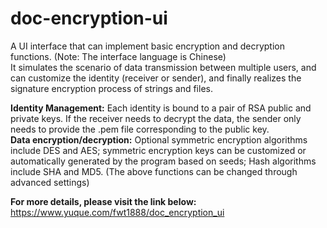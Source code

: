 # doc-encryption-ui
A UI interface that can implement basic encryption and decryption functions. (Note: The interface language is Chinese)<br>
It simulates the scenario of data transmission between multiple users, and can customize the identity (receiver or sender), and finally realizes the signature encryption process of strings and files.<br>

**Identity Management:** Each identity is bound to a pair of RSA public and private keys. If the receiver needs to decrypt the data, the sender only needs to provide the .pem file corresponding to the public key.<br>
**Data encryption/decryption:** Optional symmetric encryption algorithms include DES and AES; symmetric encryption keys can be customized or automatically generated by the program based on seeds; Hash algorithms include SHA and MD5. (The above functions can be changed through advanced settings)<br>

**For more details, please visit the link below:**<br>
https://www.yuque.com/fwt1888/doc_encryption_ui
